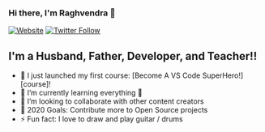 ### Hi there, I'm Raghvendra 👋

[![Website](https://img.shields.io/website?label=Raghav_Singh&style=for-the-badge&url=https%3A%2F%2Fhttps://raghvendrars.github.io/Raghav)](https://raghvendrars.github.io/Raghav/)
[![Twitter Follow](https://img.shields.io/twitter/follow/codeSTACKr?color=1DA1F2&logo=twitter&style=for-the-badge)](https://twitter.com/intent/follow?original_referer=https%3A%2F%2Fgithub.com%2FcodeSTACKr&screen_name=codeSTACKr)

## I'm a Husband, Father, Developer, and Teacher!!

- 🔭 I just launched my first course: [Become A VS Code SuperHero!][course]!
- 🌱 I’m currently learning everything 🤣
- 👯 I’m looking to collaborate with other content creators
- 🥅 2020 Goals: Contribute more to Open Source projects
- ⚡ Fun fact: I love to draw and play guitar / drums
